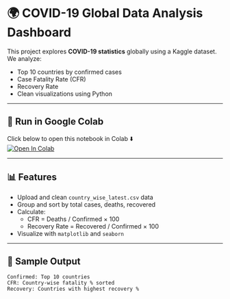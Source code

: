 # 🌍 COVID-19 Global Data Analysis Dashboard

This project explores **COVID-19 statistics** globally using a Kaggle dataset.  
We analyze:

- Top 10 countries by confirmed cases
- Case Fatality Rate (CFR)
- Recovery Rate
- Clean visualizations using Python

---

## 🚀 Run in Google Colab

Click below to open this notebook in Colab ⬇️  
[![Open In Colab](https://colab.research.google.com/assets/colab-badge.svg)](https://colab.research.google.com/github/shubh-1909/covid19-global-dashboard/blob/main/country_wise_latest.csv)

---

## 📊 Features

- Upload and clean `country_wise_latest.csv` data
- Group and sort by total cases, deaths, recovered
- Calculate:
  - CFR = Deaths / Confirmed × 100
  - Recovery Rate = Recovered / Confirmed × 100
- Visualize with `matplotlib` and `seaborn`

---

## 📂 Sample Output

```text
Confirmed: Top 10 countries
CFR: Country-wise fatality % sorted
Recovery: Countries with highest recovery %

